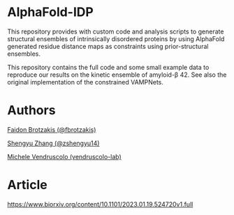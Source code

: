 # AlphaFold-IDP
This repository provides with custom code and analysis scripts to generate structural ensembles of intrinsically disordered proteins by using AlphaFold generated residue distance maps as constraints using prior-structural ensembles. 


This repository contains the full code and some small example data to reproduce our results on the kinetic ensemble of amyloid-β 42. See also the original implementation of the constrained VAMPNets.

# Authors
[Faidon Brotzakis (@fbrotzakis)](https://github.com/fbrotzakis)

[Shengyu Zhang (@zshengyu14)](https://github.com/zshengyu14)

[Michele Vendruscolo (vendruscolo-lab)](https://github.com/vendruscolo-lab)
# Article

https://www.biorxiv.org/content/10.1101/2023.01.19.524720v1.full

